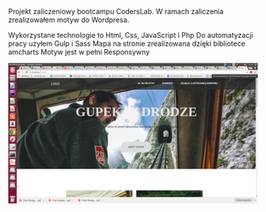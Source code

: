 Projekt zaliczeniowy bootcampu CodersLab.
W ramach zaliczenia zrealizowałem motyw do Wordpresa. 

Wykorzystane technologie to Html, Css, JavaScript i Php
Do automatyzacji pracy uzyłem Gulp i Sass
Mapa na stronie zrealizowana dzięki bibliotece amcharts
Motyw jest w pełni Responsywny

![Screenshot](zdjecie.png)



